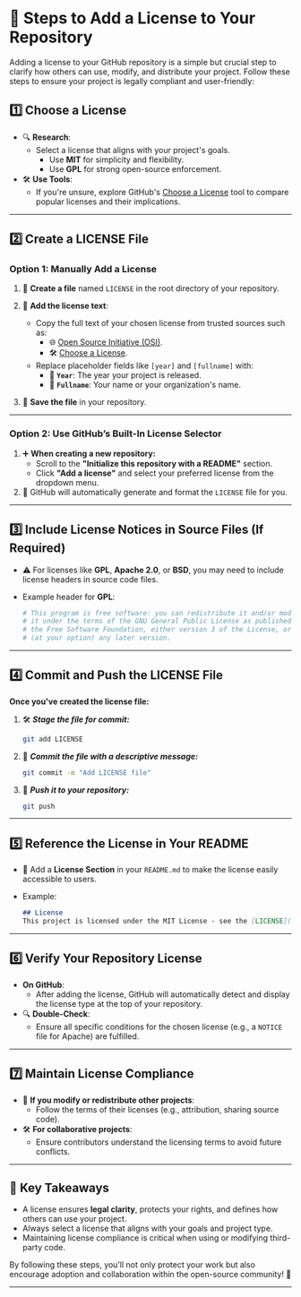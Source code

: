 # 📜 **Steps to Add a License to Your Repository**

Adding a license to your GitHub repository is a simple but crucial step to clarify how others can use, modify, and distribute your project. Follow these steps to ensure your project is legally compliant and user-friendly:

## **1️⃣ Choose a License**

- 🔍 **Research**:  
  - Select a license that aligns with your project's goals.  
    - Use **MIT** for simplicity and flexibility.  
    - Use **GPL** for strong open-source enforcement.
- 🛠 **Use Tools**:  
  - If you're unsure, explore GitHub's [Choose a License](https://choosealicense.com/) tool to compare popular licenses and their implications.

---

## **2️⃣ Create a LICENSE File**

### **Option 1: Manually Add a License**

1. 📂 **Create a file** named `LICENSE` in the root directory of your repository.

2. 📜 **Add the license text**:
   - Copy the full text of your chosen license from trusted sources such as:
     - 🌐 [Open Source Initiative (OSI)](https://opensource.org/licenses/).
     - 🛠️ [Choose a License](https://choosealicense.com/).
   - Replace placeholder fields like `[year]` and `[fullname]` with:
     - 📅 **`Year`**: The year your project is released.
     - 👤 **`Fullname`**: Your name or your organization's name.

3. 💾 **Save the file** in your repository.

---

### **Option 2: Use GitHub’s Built-In License Selector**

1. ➕ **When creating a new repository:**
   - Scroll to the **"Initialize this repository with a README"** section.
   - Click **"Add a license"** and select your preferred license from the dropdown menu.
2. 🤖 GitHub will automatically generate and format the `LICENSE` file for you.

---

## **3️⃣ Include License Notices in Source Files (If Required)**

- ⚠️ For licenses like **GPL**, **Apache 2.0**, or **BSD**, you may need to include license headers in source code files.
- Example header for **GPL**:

    ```python
    # This program is free software: you can redistribute it and/or modify
    # it under the terms of the GNU General Public License as published by
    # the Free Software Foundation, either version 3 of the License, or
    # (at your option) any later version.
    ```

---

## **4️⃣ Commit and Push the LICENSE File**

**Once you've created the license file:**

1. 🛠️  ***Stage the file for commit:***
  
    ```bash
    git add LICENSE
    ```

2. 💾  ***Commit the file with a descriptive message:***

    ```bash
    git commit -m "Add LICENSE file"
    ```

3. 🚀  ***Push it to your repository:***

    ```bash
    git push
    ```

---

## **5️⃣ Reference the License in Your README**

- 📜 Add a **License Section** in your `README.md` to make the license easily accessible to users.
- Example:

    ```markdown
    ## License
    This project is licensed under the MIT License - see the [LICENSE](./LICENSE) file for details.
    ```

---

## **6️⃣ Verify Your Repository License**

- **On GitHub**:  
  - After adding the license, GitHub will automatically detect and display the license type at the top of your repository.
- 🔍 **Double-Check**:  
  - Ensure all specific conditions for the chosen license (e.g., a `NOTICE` file for Apache) are fulfilled.

---

## **7️⃣ Maintain License Compliance**

- 🔄 **If you modify or redistribute other projects**:  
  - Follow the terms of their licenses (e.g., attribution, sharing source code).
- 🛠 **For collaborative projects**:  
  - Ensure contributors understand the licensing terms to avoid future conflicts.

---

## 🌟 **Key Takeaways**

- A license ensures **legal clarity**, protects your rights, and defines how others can use your project.
- Always select a license that aligns with your goals and project type.
- Maintaining license compliance is critical when using or modifying third-party code.

By following these steps, you’ll not only protect your work but also encourage adoption and collaboration within the open-source community! 🚀

---
